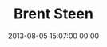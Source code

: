 ---
title: "Brent Steen"
date: 2013-08-05 15:07:00 00:00
permalink: /bsteen
twitter: ""
likes: [703,1005,583,66,2029,1905,1895,1843,1724,1524,1534,1375,69,310,134,252]
id: 2053
gravatar: "http://www.gravatar.com/avatar/35ef17c768331b5e5936a5e09e541f89"
---